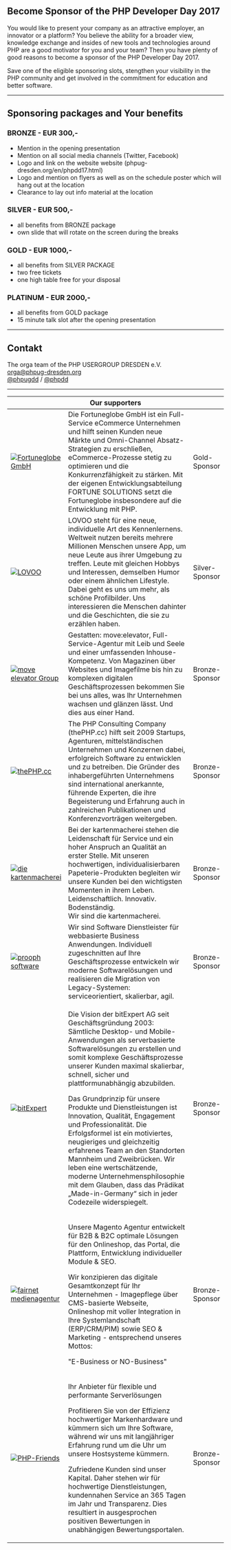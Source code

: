 
## Become Sponsor of the PHP Developer Day 2017

You would like to present your company as an attractive employer, an innovator or a platform?
You believe the ability for a broader view, knowledge exchange and insides of new tools and technologies around PHP are a good motivator for you and your team?
Then you have plenty of good reasons to become a sponsor of the PHP Developer Day 2017.

Save one of the eligible sponsoring slots, stengthen your visibility in the PHP community and get involved in the commitment for education and better software.

<hr class="blockspace">

## Sponsoring packages and Your benefits

### BRONZE - EUR 300,-

* Mention in the opening presentation
* Mention on all social media channels (Twitter, Facebook)
* Logo and link on the website website (phpug-dresden.org/en/phpdd17.html)
* Logo and mention on flyers as well as on the schedule poster which will hang out at the location
* Clearance to lay out info material at the location

### SILVER - EUR 500,-

* all benefits from BRONZE package
* own slide that will rotate on the screen during the breaks

### GOLD - EUR 1000,-

* all benefits from SILVER PACKAGE
* two free tickets
* one high table free for your disposal

### PLATINUM - EUR 2000,-

* all benefits from GOLD package
* 15 minute talk slot after the opening presentation 

<hr class="blockspace">

## Contakt

The orga team of the PHP USERGROUP DRESDEN e.V.<br>
<i class="fa fa-envelope-o"></i> <a href="mailto:orga@phpug-dresden.org?subject=Become sponsor of the PHP Developer Day 2017">orga@phpug-dresden.org</a><br>
<i class="fa fa-twitter"></i> <a href="https://twitter.com/phpugdd">@phpugdd</a> / <a href="https://twitter.com/phpdd">@phpdd</a> 


<hr class="blockspace">

<table class="table blockspace">
	<colgroup>
		<col width="25%"/>
		<col width="60%"/>
		<col width="15%"/>
	</colgroup>
	<thead>
		<tr><th colspan="3">Our supporters</th></tr>
	</thead>
	<tbody>
		<tr>
			<td>
				<a href="http://www.fortuneglobe.com" target="_blank" title="Fortuneglobe GmbH">
					<img src="@baseUrl@/images/sponsors/fortuneglobe.jpg" alt="Fortuneglobe GmbH" class="img-responsive">
				</a>
			</td>
			<td class="text-muted">
				Die Fortuneglobe GmbH ist ein Full-Service eCommerce Unternehmen und hilft seinen Kunden neue Märkte
				und Omni-Channel Absatz-Strategien zu erschließen, eCommerce-Prozesse stetig zu optimieren und die Konkurrenzfähigkeit zu stärken.
				Mit der eigenen Entwicklungsabteilung FORTUNE SOLUTIONS setzt die Fortuneglobe insbesondere auf die Entwicklung mit PHP.
			</td>
			<td>
				Gold-Sponsor
			</td>
		</tr>
		<tr>
			<td>
				<a href="https://www.lovoo.com" target="_blank" title="LOVOO">
					<img src="@baseUrl@/images/sponsors/lovoo.jpg" alt="LOVOO" class="img-responsive">
				</a>
			</td>
			<td class="text-muted">
				LOVOO steht für eine neue, individuelle Art des Kennenlernens. Weltweit nutzen bereits mehrere Millionen Menschen unsere App, 
				um neue Leute aus ihrer Umgebung zu treffen. Leute mit gleichen Hobbys und Interessen, demselben Humor oder einem ähnlichen Lifestyle. 
				Dabei geht es uns um mehr, als schöne Profilbilder. Uns interessieren die Menschen dahinter und die Geschichten, die sie zu erzählen haben.
			</td>
			<td>
				Silver-Sponsor
			</td>
		</tr>
		<tr>
			<td>
				<a href="https://www.move-elevator.de" target="_blank" title="move:elevator">
					<img src="@baseUrl@/images/sponsors/moveelevator.jpg" alt="move elevator Group" class="img-responsive">
				</a>
			</td>
			<td class="text-muted">
				Gestatten: move:elevator, Full-Service-Agentur mit Leib und Seele und einer umfassenden Inhouse-Kompetenz. 
				Von Magazinen über Websites und Imagefilme bis hin zu komplexen digitalen Geschäftsprozessen bekommen Sie bei uns alles, 
				was Ihr Unternehmen wachsen und glänzen lässt. Und dies aus einer Hand.
			</td>
			<td>
				Bronze-Sponsor
			</td>
		</tr>
		<tr>
			<td>
				<a href="https://thephp.cc" target="_blank" title="thePHP.cc">
					<img src="@baseUrl@/images/sponsors/the-php-cc.png" alt="thePHP.cc" class="img-responsive">
				</a>
			</td>
			<td class="text-muted">
				The PHP Consulting Company (thePHP.cc) hilft seit 2009 Startups,
				Agenturen, mittelständischen Unternehmen und Konzernen dabei,
				erfolgreich Software zu entwicklen und zu betreiben. Die Gründer des
				inhabergeführten Unternehmens sind international anerkannte, führende
				Experten, die ihre Begeisterung und Erfahrung auch in zahlreichen
				Publikationen und Konferenzvorträgen weitergeben.
			</td>
			<td>
				Bronze-Sponsor
			</td>
		</tr>
		<tr>
			<td>
				<a href="https://www.kartenmacherei.de" target="_blank" title="die kartenmacherei">
					<img src="@baseUrl@/images/sponsors/kartenmacherei.jpg" alt="die kartenmacherei" class="img-responsive">
				</a>
			</td>
			<td class="text-muted">
				Bei der kartenmacherei stehen die Leidenschaft für Service und ein hoher Anspruch an Qualität an erster Stelle. 
				Mit unseren hochwertigen, individualisierbaren Papeterie-Produkten begleiten wir unsere Kunden bei den wichtigsten Momenten in ihrem Leben.<br>
				Leidenschaftlich. Innovativ. Bodenständig.<br>
				Wir sind die kartenmacherei.
			</td>
			<td>
				Bronze-Sponsor
			</td>
		</tr>
		<tr>
			<td>
				<a href="http://prooph-software.de/" target="_blank" title="prooph software">
					<img src="@baseUrl@/images/sponsors/prooph-software.jpg" alt="prooph software" class="img-responsive">
				</a>
			</td>
			<td class="text-muted">
				Wir sind Software Dienstleister für webbasierte Business Anwendungen. Individuell zugeschnitten auf Ihre Geschäftsprozesse 
				entwickeln wir moderne Softwarelösungen und realisieren die Migration von Legacy-Systemen: serviceorientiert, skalierbar, agil.
			</td>
			<td>
				Bronze-Sponsor
			</td>
		</tr>
		<tr>
			<td>
				<a href="https://www.bitexpert.de/" target="_blank" title="bitExpert">
					<img src="@baseUrl@/images/sponsors/bitExpert.jpg" alt="bitExpert" class="img-responsive">
				</a>
			</td>
			<td class="text-muted">
				<p>
					Die Vision der bitExpert AG seit Geschäftsgründung 2003: Sämtliche
					Desktop- und Mobile-Anwendungen als serverbasierte Softwarelösungen zu
					erstellen und somit komplexe Geschäftsprozesse unserer Kunden maximal
					skalierbar, schnell, sicher und plattformunabhängig abzubilden.
				</p>
				<p>
					Das Grundprinzip für unsere Produkte und Dienstleistungen ist
					Innovation, Qualität, Engagement und Professionalität. Die Erfolgsformel
					ist ein motiviertes, neugieriges und gleichzeitig erfahrenes Team an den
					Standorten Mannheim und Zweibrücken. Wir leben eine wertschätzende,
					moderne Unternehmensphilosophie mit dem Glauben, dass das Prädikat
					„Made-in-Germany“ sich in jeder Codezeile widerspiegelt.
				<p>
			</td>
			<td>
				Bronze-Sponsor
			</td>
		</tr>
		<tr>
            <td>
                <a href="http://www.fairnet-medien.de" target="_blank" title="fairnet medienagentur">
                    <img src="@baseUrl@/images/sponsors/fairnet-medienagentur.jpg" alt="fairnet medienagentur" class="img-responsive">
                </a>
            </td>
            <td class="text-muted">
                <p>
                    Unsere Magento Agentur entwickelt für B2B & B2C optimale Lösungen für den Onlineshop, das Portal, die Plattform, Entwicklung individueller Module & SEO.
                </p>
                <p>
                    Wir konzipieren das digitale Gesamtkonzept für Ihr Unternehmen - Imagepflege über CMS-basierte Webseite, 
                    Onlineshop mit voller Integration in Ihre Systemlandschaft (ERP/CRM/PIM) sowie SEO & Marketing - entsprechend unseres Mottos:
                </p>
                <p>
                    "E-Business or NO-Business"
                </p>
            </td>
            <td>
                Bronze-Sponsor
            </td>
        </tr>
        <tr>
            <td>
                <a href="https://php-friends.de/" target="_blank" title="PHP-Friends">
                    <img src="@baseUrl@/images/sponsors/php-friends.jpg" alt="PHP-Friends" class="img-responsive">
                </a>
            </td>
            <td class="text-muted">
                <p>
                    Ihr Anbieter für flexible und performante Serverlösungen
                </p>
                <p>
                    Profitieren Sie von der Effizienz hochwertiger Markenhardware und kümmern sich um Ihre Software, 
                    während wir uns mit langjähriger Erfahrung rund um die Uhr um unsere Hostsysteme kümmern.
                </p>
                <p>
                    Zufriedene Kunden sind unser Kapital. Daher stehen wir für hochwertige Dienstleistungen, 
                    kundennahen Service an 365 Tagen im Jahr und Transparenz. Dies resultiert in ausgesprochen 
                    positiven Bewertungen in unabhängigen Bewertungsportalen.
                </p>
            </td>
            <td>
                Bronze-Sponsor
            </td>
        </tr>
	</tbody>
</table>
